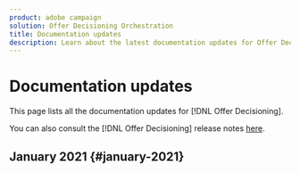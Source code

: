 ```yaml
---
product: adobe campaign
solution: Offer Decisioning Orchestration
title: Documentation updates
description: Learn about the latest documentation updates for Offer Decisioning.
---
```


# Documentation updates

This page lists all the documentation updates for [!DNL Offer Decisioning].

You can also consult the [!DNL Offer Decisioning] release notes [here](../release-notes.md).

## January 2021 {#january-2021}


